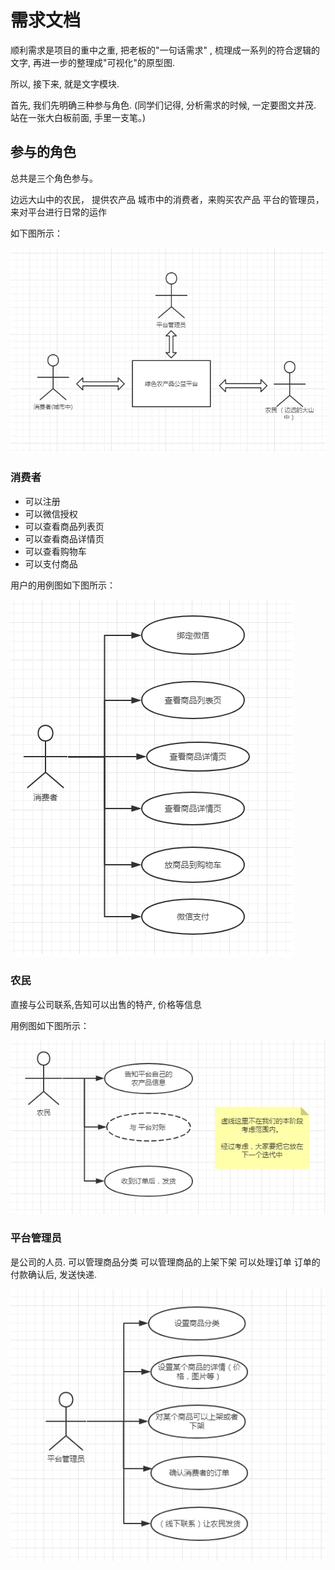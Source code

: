 # 需求文档

顺利需求是项目的重中之重, 把老板的"一句话需求" , 梳理成一系列的符合逻辑的文字,
再进一步的整理成"可视化"的原型图.

所以, 接下来, 就是文字模块.

首先, 我们先明确三种参与角色. (同学们记得, 分析需求的时候, 一定要图文并茂. 站在一张大白板前面, 手里一支笔。) 

## 参与的角色

总共是三个角色参与。  

边远大山中的农民， 提供农产品
城市中的消费者，来购买农产品 
平台的管理员，来对平台进行日常的运作

如下图所示：

![参与角色图](/images/real_project/all_roles.png)

### 消费者

- 可以注册
- 可以微信授权 
- 可以查看商品列表页
- 可以查看商品详情页
- 可以查看购物车
- 可以支付商品

用户的用例图如下图所示：  

![消费者的用例图](/images/real_project/user_use_case_diagram.png)

### 农民

直接与公司联系,告知可以出售的特产, 价格等信息

用例图如下图所示：

![农民的用例图](/images/real_project/farmer_use_case_diagram.png)

### 平台管理员

是公司的人员.
可以管理商品分类
可以管理商品的上架下架
可以处理订单
订单的付款确认后, 发送快递.

![平台管理员的用例图](/images/real_project/admin_use_case_diagram.png)
